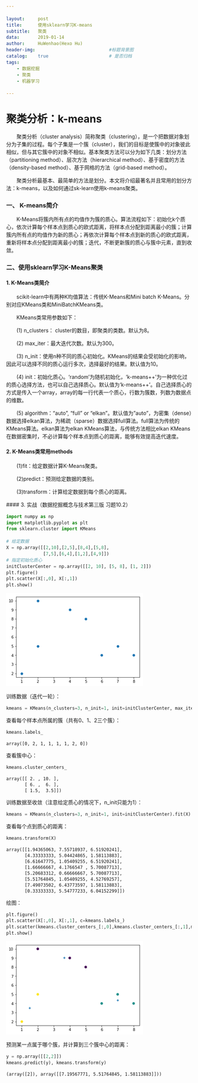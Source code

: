 ```yaml
---
  
layout:     post
title:      使用sklearn学习K-means
subtitle:   聚类
data:       2019-01-14
author:     HuWenhao(Hexo Hu)
header-img:                            #标题背景图
catalog:    true                       # 是否归档
tags:
    - 数据挖掘
    - 聚类
    - 机器学习

---
```



# 聚类分析：k-means 
<p style="text-indent:2em;line-height:1.5">
    聚类分析（cluster analysis）简称聚类（clustering），是一个把数据对象划分为子集的过程。每个子集是一个簇（cluster），我们的目标是使簇中的对象彼此相似，但与其它簇中的对象不相似。基本聚类方法可以分为如下几类：划分方法（partitioning method）、层次方法（hierarchical method）、基于密度的方法（density-based method）、基于网格的方法（grid-based method）。
</p>
<p style="text-indent:2em;line-height:1.5">
    聚类分析最基本、最简单的方法是划分。本文将介绍最著名并且常用的划分方法：k-means，以及如何通过sk-learn使用k-means聚类。
</p>


### 一、 K-means简介
<p style="text-indent:2em;line-height:1.5">
    K-Means将簇内所有点的均值作为簇的质心。算法流程如下：初始化k个质心，依次计算每个样本点到质心的欧式距离，将样本点分配到距离最小的簇；计算簇内所有点的均值作为新的质心；再依次计算每个样本点到新的质心的欧式距离，重新将样本点分配到距离最小的簇；迭代，不断更新簇的质心与簇中元素，直到收敛。
</p>

### 二、使用sklearn学习K-Means聚类
#### 1. K-Means类简介
<p style="text-indent:2em;line-height:1.5">
    scikit-learn中有两种K均值算法：传统K-Means和Mini batch K-Means。分别对应KMeans类和MiniBatchKMeans类。
</p>
<p style="text-indent:2em;line-height:1.5">
    KMeans类常用参数如下：
</p>
<p style="text-indent:2em;line-height:1.5">
    (1) n_clusters： cluster的数目，即聚类的类数。默认为8。
</p>
<p style="text-indent:2em;line-height:1.5">
    (2) max_iter：最大迭代次数。默认为300。
</p>
<p style="text-indent:2em;line-height:1.5">
    (3) n_init：使用n种不同的质心初始化。KMeans的结果会受初始化的影响，因此可以选择不同的质心运行多次，选择最好的结果。默认值为10。
</p>
<p style="text-indent:2em;line-height:1.5">
    (4) init：初始化质心。‘random’为随机初始化，‘k-means++’为一种优化过的质心选择方法，也可以自己选择质心。默认值为‘k-means++’。自己选择质心的方式是传入一个array，array的每一行代表一个质心，行数为簇数，列数为数据点的维数。
</p>
<p style="text-indent:2em;line-height:1.5">
    (5) algorithm：“auto”, “full” or “elkan”。默认值为”auto”，为密集（dense）数据选择elkan算法，为稀疏（sparse）数据选择full算法。full算法为传统的KMeans算法。elkan算法为elkan KMeans算法，与传统方法相比elkan KMeans在数据密集时，不必计算每个样本点到质心的距离，能够有效提高迭代速度。
</p>

#### 2.  K-Means类常用methods
<p style="text-indent:2em;line-height:1.5">
    (1)fit：给定数据计算K-Means聚类。
</p>
<p style="text-indent:2em;line-height:1.5">
    (2)predict：预测给定数据的类别。
</p>
<p style="text-indent:2em;line-height:1.5">
    (3)transform：计算给定数据到每个质心的距离。
</p>
<p style="text-indent:2em;line-height:1.5">
    
</p>
#### 3. 实战（数据挖掘概念与技术第三版 习题10.2）


```python
import numpy as np
import matplotlib.pyplot as plt
from sklearn.cluster import KMeans

# 给定数据
X = np.array([[2,10],[2,5],[8,4],[5,8],
              [7,5],[6,4],[1,2],[4,9]])
# 指定初始化质心
initClusterCenter = np.array([[2, 10], [5, 8], [1, 2]])
plt.figure()
plt.scatter(X[:,0], X[:,1])
plt.show()
```


![png](https://github.com/huwenhao1127/huwenhao1127.github.io/blob/master/img/output_3_0.png)


训练数据（迭代一轮）：


```python
kmeans = KMeans(n_clusters=3, n_init=1, init=initClusterCenter, max_iter=1).fit(X)
```

查看每个样本点所属的簇（共有0、1、2三个簇）：


```python
kmeans.labels_
```




    array([0, 2, 1, 1, 1, 1, 2, 0])



查看簇中心：


```python
kmeans.cluster_centers_
```




    array([[ 2. , 10. ],
           [ 6. ,  6. ],
           [ 1.5,  3.5]])



训练数据至收敛（注意给定质心的情况下，n_init只能为1）：


```python
kmeans = KMeans(n_clusters=3, n_init=1, init=initClusterCenter).fit(X)
```

查看每个点到质心的距离：


```python
kmeans.transform(X)
```




    array([[1.94365063, 7.55718937, 6.51920241],
           [4.33333333, 5.04424865, 1.58113883],
           [6.61647775, 1.05409255, 6.51920241],
           [1.66666667, 4.1766547 , 5.70087713],
           [5.20683312, 0.66666667, 5.70087713],
           [5.51764845, 1.05409255, 4.52769257],
           [7.49073502, 6.43773597, 1.58113883],
           [0.33333333, 5.54777233, 6.04152299]])



绘图：


```python
plt.figure()
plt.scatter(X[:,0], X[:,1], c=kmeans.labels_)
plt.scatter(kmeans.cluster_centers_[:,0],kmeans.cluster_centers_[:,1],marker='+')
plt.show()
```


![png](https://github.com/huwenhao1127/huwenhao1127.github.io/blob/master/img/output_15_0.png)


预测某一点属于哪个簇，并计算到三个簇中心的距离：


```python
y = np.array([[2,2]])
kmeans.predict(y), kmeans.transform(y)
```




    (array([2]), array([[7.19567771, 5.51764845, 1.58113883]]))




```python

```

